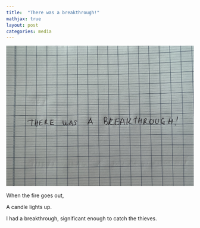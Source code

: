 ```yaml
---
title:  "There was a breakthrough!"
mathjax: true
layout: post
categories: media
---
```


![7daystolive](/assets/IMG_5478.jpg)



When the fire goes out,

A candle lights up.

I had a breakthrough, significant enough to catch the thieves.